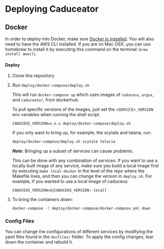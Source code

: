 # Deploying Caduceator

## Docker

In order to deploy into Docker, make sure [Docker is installed](https://docs.docker.com/install/). You will also need to have the AWS CLI installed. If you are on Mac OSX, you can use homebrew to install it by executing this command on the terminal: `brew install awscli`

#### Deploy

1. Clone this repository

2. Run `deploy/docker-compose/deploy.sh`
   
    This will run `docker-compose up` which uses images of `caduceus`, `argus`, and `caduceator`, from dockerhub. 

    To pull specific versions of the images, just set the `<SERVICE>_VERSION` env variables when running the shell script.

    ```
    CADUCEUS_VERSION=x.x.x deploy/docker-compose/deploy.sh
    ```

    If you only want to bring up, for example, the scytale and talaria, run:
    ```bash
    deploy/docker-compose/deploy.sh scytale talaria
    ```
    _**Note**_: Bringing up a subset of services can cause problems.
    
    This can be done with any combination of services. If you want to use a locally built image of any service, make sure you build a local image first by executing `make local-docker` in the level of the repo where the Makefile lives, and then you can change the version in `deploy.sh`. For example, if you wanted to use a local image of caduceus:

    ```
    CADUCEUS_VERSION=${CADUCEUS_VERSION:-local}
    ```

3. To bring the containers down:
   ```bash
   docker-compose -f deploy/docker-compose/docker-compose.yml down
   ```

### Config Files
You can change the configurations of different services by modifying the yaml files found in the `docFiles/` folder. To apply the config changes, tear down the container and rebuild it. 